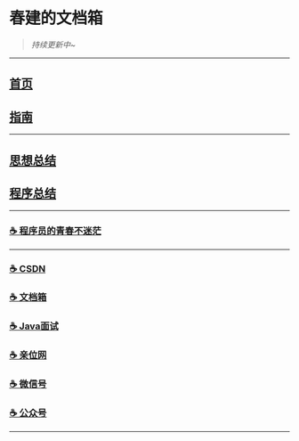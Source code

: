 # 春建的文档箱

> _持续更新中~_

---

## [首页](https://www.yangchunjian.com/)
## [指南](https://www.yangchunjian.com/yjava/#/guide/)

---

## [思想总结](https://www.yangchunjian.com/yjava/#/summary/) 
## [程序总结](https://www.yangchunjian.com/yjava/#/program/)

---

[//]: # (### [☕️ 相亲交友]&#40;https://www.yangchunjian.com/yjava/#/me/&#41;)
### [☕️ 程序员的青春不迷茫](https://www.yangchunjian.com/yjava/#/book/zi-zhu)

---

### [☕️ CSDN](https://yangchunjian.blog.csdn.net) 
### [☕️ 文档箱](https://www.yangchunjian.com/yjava/#/guide/) 
### [☕️ Java面试](https://javainterview.cn)
### [☕️ 亲位网](https://dearlocation.com)
### [☕️ 微信号](https://www.yangchunjian.com/yjava/imgs/dearlocation.jpeg)
### [☕️ 公众号](https://www.yangchunjian.com/yjava/imgs/qrcode_for_gh_8756901e5b12_344.jpg)

---
